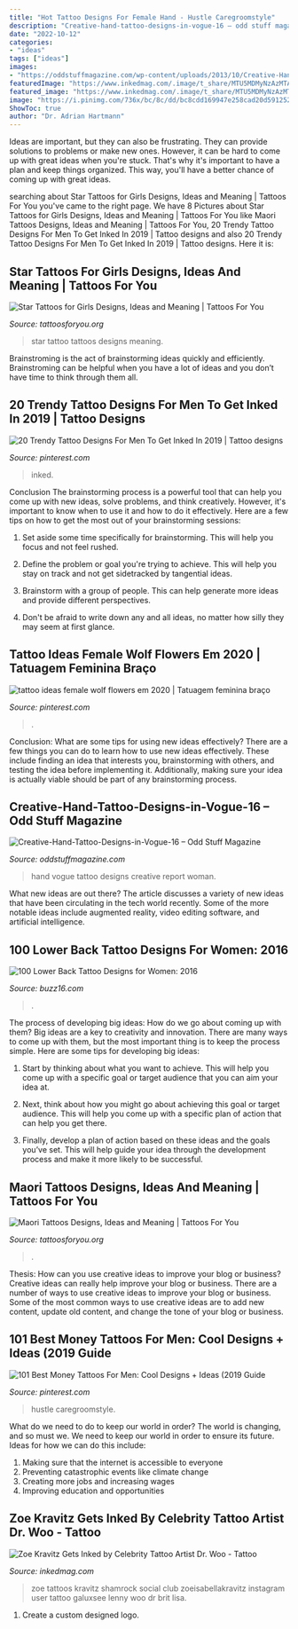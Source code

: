 ```yaml
---
title: "Hot Tattoo Designs For Female Hand - Hustle Caregroomstyle"
description: "Creative-hand-tattoo-designs-in-vogue-16 – odd stuff magazine"
date: "2022-10-12"
categories:
- "ideas"
tags: ["ideas"]
images:
- "https://oddstuffmagazine.com/wp-content/uploads/2013/10/Creative-Hand-Tattoo-Designs-in-Vogue-16.jpg"
featuredImage: "https://www.inkedmag.com/.image/t_share/MTU5MDMyNzAzMTA1NzA1NjIx/zoe-kravitz-tattoos.jpg"
featured_image: "https://www.inkedmag.com/.image/t_share/MTU5MDMyNzAzMTA1NzA1NjIx/zoe-kravitz-tattoos.jpg"
image: "https://i.pinimg.com/736x/bc/8c/dd/bc8cdd169947e258cad20d591252280c.jpg"
ShowToc: true
author: "Dr. Adrian Hartmann"
---
```



Ideas are important, but they can also be frustrating. They can provide solutions to problems or make new ones. However, it can be hard to come up with great ideas when you're stuck. That's why it's important to have a plan and keep things organized. This way, you'll have a better chance of coming up with great ideas.

	

		
searching about Star Tattoos for Girls Designs, Ideas and Meaning | Tattoos For You you've came to the right page. We have 8 Pictures about Star Tattoos for Girls Designs, Ideas and Meaning | Tattoos For You like Maori Tattoos Designs, Ideas and Meaning | Tattoos For You, 20 Trendy Tattoo Designs For Men To Get Inked In 2019 | Tattoo designs and also 20 Trendy Tattoo Designs For Men To Get Inked In 2019 | Tattoo designs. Here it is:
		
    
## Star Tattoos For Girls Designs, Ideas And Meaning | Tattoos For You

<img loading=lazy src="https://www.tattoosforyou.org/wp-content/uploads/2017/10/Star-Tattoo-Girl.jpg" onerror="this.onerror=null;this.src='https://tse4.mm.bing.net/th?id=OIP.3-utuIt-Z3rCVh8DhM8BJwHaJ4&amp;pid=15.1';" alt="Star Tattoos for Girls Designs, Ideas and Meaning | Tattoos For You">

_Source: tattoosforyou.org_

>star tattoo tattoos designs meaning. 

	

Brainstroming is the act of brainstorming ideas quickly and efficiently. Brainstroming can be helpful when you have a lot of ideas and you don’t have time to think through them all.

    
## 20 Trendy Tattoo Designs For Men To Get Inked In 2019 | Tattoo Designs

<img loading=lazy src="https://i.pinimg.com/736x/a0/60/4d/a0604d732fbf1836bd83f75d371c81a1.jpg" onerror="this.onerror=null;this.src='https://tse1.mm.bing.net/th?id=OIP.l5Hmy1EY4R3k_B8E_0rXJgHaMq&amp;pid=15.1';" alt="20 Trendy Tattoo Designs For Men To Get Inked In 2019 | Tattoo designs">

_Source: pinterest.com_

>inked. 

	

Conclusion
The brainstorming process is a powerful tool that can help you come up with new ideas, solve problems, and think creatively. However, it's important to know when to use it and how to do it effectively. Here are a few tips on how to get the most out of your brainstorming sessions:
1. Set aside some time specifically for brainstorming. This will help you focus and not feel rushed.

2. Define the problem or goal you're trying to achieve. This will help you stay on track and not get sidetracked by tangential ideas.

3. Brainstorm with a group of people. This can help generate more ideas and provide different perspectives.

4. Don't be afraid to write down any and all ideas, no matter how silly they may seem at first glance.

    
## Tattoo Ideas Female Wolf Flowers Em 2020 | Tatuagem Feminina Braço

<img loading=lazy src="https://i.pinimg.com/736x/bc/8c/dd/bc8cdd169947e258cad20d591252280c.jpg" onerror="this.onerror=null;this.src='https://tse1.mm.bing.net/th?id=OIP.BfCI_UCGLjcxJV7IBtbMVwHaMn&amp;pid=15.1';" alt="tattoo ideas female wolf flowers em 2020 | Tatuagem feminina braço">

_Source: pinterest.com_

>. 

	

Conclusion: What are some tips for using new ideas effectively?
There are a few things you can do to learn how to use new ideas effectively. These include finding an idea that interests you, brainstorming with others, and testing the idea before implementing it. Additionally, making sure your idea is actually viable should be part of any brainstorming process.

    
## Creative-Hand-Tattoo-Designs-in-Vogue-16 – Odd Stuff Magazine

<img loading=lazy src="https://oddstuffmagazine.com/wp-content/uploads/2013/10/Creative-Hand-Tattoo-Designs-in-Vogue-16.jpg" onerror="this.onerror=null;this.src='https://tse3.mm.bing.net/th?id=OIP.IoItrkAQQW4kB05ALezDfgHaHa&amp;pid=15.1';" alt="Creative-Hand-Tattoo-Designs-in-Vogue-16 – Odd Stuff Magazine">

_Source: oddstuffmagazine.com_

>hand vogue tattoo designs creative report woman. 

	

What new ideas are out there?
The article discusses a variety of new ideas that have been circulating in the tech world recently. Some of the more notable ideas include augmented reality, video editing software, and artificial intelligence.

    
## 100 Lower Back Tattoo Designs For Women: 2016

<img loading=lazy src="https://buzz16.com/wp-content/uploads/2015/05/Lower-Back-Tattoo-Design-for-Women1-44.jpg" onerror="this.onerror=null;this.src='https://tse2.mm.bing.net/th?id=OIP.mKDSQPYNzlttr2SU41F_1gHaJ4&amp;pid=15.1';" alt="100 Lower Back Tattoo Designs for Women: 2016">

_Source: buzz16.com_

>. 

	

The process of developing big ideas: How do we go about coming up with them?
Big ideas are a key to creativity and innovation. There are many ways to come up with them, but the most important thing is to keep the process simple. Here are some tips for developing big ideas:
1. Start by thinking about what you want to achieve. This will help you come up with a specific goal or target audience that you can aim your idea at.

2. Next, think about how you might go about achieving this goal or target audience. This will help you come up with a specific plan of action that can help you get there.

3. Finally, develop a plan of action based on these ideas and the goals you’ve set. This will help guide your idea through the development process and make it more likely to be successful.

    
## Maori Tattoos Designs, Ideas And Meaning | Tattoos For You

<img loading=lazy src="https://www.tattoosforyou.org/wp-content/uploads/2013/09/Maori-Sleeve-Tattoos-764x1024.jpg" onerror="this.onerror=null;this.src='https://tse1.mm.bing.net/th?id=OIP.KkL-gPOp6gvG78kt-5ddpwHaJ7&amp;pid=15.1';" alt="Maori Tattoos Designs, Ideas and Meaning | Tattoos For You">

_Source: tattoosforyou.org_

>. 

	

Thesis: How can you use creative ideas to improve your blog or business?
Creative ideas can really help improve your blog or business. There are a number of ways to use creative ideas to improve your blog or business. Some of the most common ways to use creative ideas are to add new content, update old content, and change the tone of your blog or business.

    
## 101 Best Money Tattoos For Men: Cool Designs + Ideas (2019 Guide

<img loading=lazy src="https://i.pinimg.com/736x/eb/00/26/eb00264de37018eea3998536b65cbad3.jpg" onerror="this.onerror=null;this.src='https://tse4.mm.bing.net/th?id=OIP.zVgsZ8iGjjVludWRlcHYkAHaJQ&amp;pid=15.1';" alt="101 Best Money Tattoos For Men: Cool Designs + Ideas (2019 Guide">

_Source: pinterest.com_

>hustle caregroomstyle. 

	

What do we need to do to keep our world in order?
The world is changing, and so must we. We need to keep our world in order to ensure its future. Ideas for how we can do this include: 
1. Making sure that the internet is accessible to everyone 
2. Preventing catastrophic events like climate change 
3. Creating more jobs and increasing wages 
4. Improving education and opportunities 

    
## Zoe Kravitz Gets Inked By Celebrity Tattoo Artist Dr. Woo - Tattoo

<img loading=lazy src="https://www.inkedmag.com/.image/t_share/MTU5MDMyNzAzMTA1NzA1NjIx/zoe-kravitz-tattoos.jpg" onerror="this.onerror=null;this.src='https://tse2.mm.bing.net/th?id=OIP.2EOTRYrNIZ0-4W5eY32FjgHaHX&amp;pid=15.1';" alt="Zoe Kravitz Gets Inked by Celebrity Tattoo Artist Dr. Woo - Tattoo">

_Source: inkedmag.com_

>zoe tattoos kravitz shamrock social club zoeisabellakravitz instagram user tattoo galuxsee lenny woo dr brit lisa. 

	

1. Create a custom designed logo.

